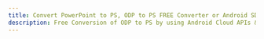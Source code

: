 ---title: Convert PowerPoint to PS, ODP to PS FREE Converter or Android SDKdescription: Free Conversion of ODP to PS by using Android Cloud APIs & SDKs. Also Create, Edit & Render Microsoft Word & OpenOffice documents in the Cloud.---